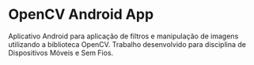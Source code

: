 # OpenCV Android App
Aplicativo Android para aplicação de filtros e manipulação de imagens utilizando a biblioteca OpenCV. Trabalho desenvolvido para disciplina de Dispositivos Móveis e Sem Fios.
